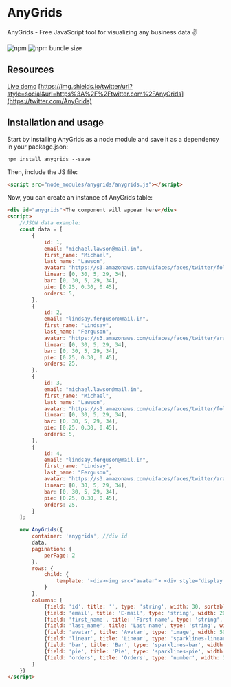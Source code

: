 # AnyGrids
AnyGrids - Free JavaScript tool for visualizing any business data :v:

![npm](https://img.shields.io/npm/dw/anygrids) ![npm bundle size](https://img.shields.io/bundlephobia/min/anygrids)

## Resources
[Live demo](https://anygrids.com)
[https://img.shields.io/twitter/url?style=social&url=https%3A%2F%2Ftwitter.com%2FAnyGrids](https://twitter.com/AnyGrids)
## Installation and usage
Start by installing AnyGrids as a node module and save it as a dependency in your package.json:
```
npm install anygrids --save
```
Then, include the JS file:
```html
<script src="node_modules/anygrids/anygrids.js"></script>
```
Now, you can create an instance of AnyGrids table:
```html
<div id="anygrids">The component will appear here</div>
<script>
    //JSON data example:
    const data = [
        {
            id: 1,
            email: "michael.lawson@mail.in",
            first_name: "Michael",
            last_name: "Lawson",
            avatar: "https://s3.amazonaws.com/uifaces/faces/twitter/follettkyle/128.jpg",
            linear: [0, 30, 5, 29, 34],
            bar: [0, 30, 5, 29, 34],
            pie: [0.25, 0.30, 0.45],
            orders: 5,
        },
        {
            id: 2,
            email: "lindsay.ferguson@mail.in",
            first_name: "Lindsay",
            last_name: "Ferguson",
            avatar: "https://s3.amazonaws.com/uifaces/faces/twitter/araa3185/128.jpg",
            linear: [0, 30, 5, 29, 34],
            bar: [0, 30, 5, 29, 34],
            pie: [0.25, 0.30, 0.45],
            orders: 25,
        },
        {
            id: 3,
            email: "michael.lawson@mail.in",
            first_name: "Michael",
            last_name: "Lawson",
            avatar: "https://s3.amazonaws.com/uifaces/faces/twitter/follettkyle/128.jpg",
            linear: [0, 30, 5, 29, 34],
            bar: [0, 30, 5, 29, 34],
            pie: [0.25, 0.30, 0.45],
            orders: 5,
        },
        {
            id: 4,
            email: "lindsay.ferguson@mail.in",
            first_name: "Lindsay",
            last_name: "Ferguson",
            avatar: "https://s3.amazonaws.com/uifaces/faces/twitter/araa3185/128.jpg",
            linear: [0, 30, 5, 29, 34],
            bar: [0, 30, 5, 29, 34],
            pie: [0.25, 0.30, 0.45],
            orders: 25,
        }
    ];

    new AnyGrids({
        container: 'anygrids', //div id
        data,
        pagination: {
            perPage: 2
        },
        rows: {
            child: {
                template: '<div><img src="avatar"> <div style="display:flex;">first_name last_name</div></div>pie_render'
            }
        },
        columns: [
            {field: 'id', title: '', type: 'string', width: 30, sortable: true},
            {field: 'email', title: 'E-mail', type: 'string', width: 200},
            {field: 'first_name', title: 'First name', type: 'string', width: 200, sortable: true},
            {field: 'last_name', title: 'Last name', type: 'string', width: 100, sortable: true},
            {field: 'avatar', title: 'Avatar', type: 'image', width: 50, class: 'avatar'},
            {field: 'linear', title: 'Linear', type: 'sparklines-linear', width: 150},
            {field: 'bar', title: 'Bar', type: 'sparklines-bar', width: 150},
            {field: 'pie', title: 'Pie', type: 'sparklines-pie', width: 150},
            {field: 'orders', title: 'Orders', type: 'number', width: 150, total: {show: true, label: 'Total orders: '}},
        ]
    })
</script> 
```
